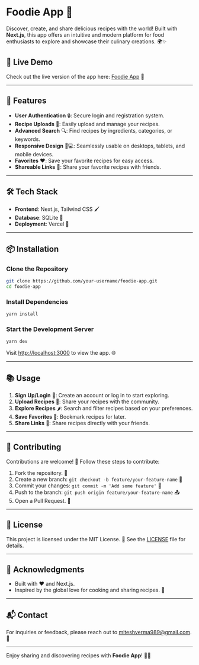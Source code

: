 # Foodie App 🍴

Discover, create, and share delicious recipes with the world! Built with **Next.js**, this app offers an intuitive and modern platform for food enthusiasts to explore and showcase their culinary creations. 🌍✨

## 🌟 Live Demo

Check out the live version of the app here: [Foodie App](https://foodie-app-three.vercel.app/) 🔗

---

## 🚀 Features

- **User Authentication** 🔒: Secure login and registration system.
- **Recipe Uploads** 📸: Easily upload and manage your recipes.
- **Advanced Search** 🔍: Find recipes by ingredients, categories, or keywords.
- **Responsive Design** 📱💻: Seamlessly usable on desktops, tablets, and mobile devices.
- **Favorites** ❤️: Save your favorite recipes for easy access.
- **Shareable Links** 🔗: Share your favorite recipes with friends.

---

## 🛠️ Tech Stack

- **Frontend**: Next.js, Tailwind CSS 🖌️
- **Database**: SQLite 📂
- **Deployment**: Vercel 🚀

---

## 📦 Installation

### Clone the Repository
```bash
git clone https://github.com/your-username/foodie-app.git
cd foodie-app
```

### Install Dependencies
```bash
yarn install
```

### Start the Development Server
```bash
yarn dev
```

Visit [http://localhost:3000](http://localhost:3000) to view the app. 🌐

---

## 📚 Usage

1. **Sign Up/Login** 🔑: Create an account or log in to start exploring.
2. **Upload Recipes** 📝: Share your recipes with the community.
3. **Explore Recipes** 🌶️: Search and filter recipes based on your preferences.
4. **Save Favorites** 💖: Bookmark recipes for later.
5. **Share Links** 🤝: Share recipes directly with your friends.

---

## 🤝 Contributing

Contributions are welcome! 🎉 Follow these steps to contribute:

1. Fork the repository. 🍴
2. Create a new branch: `git checkout -b feature/your-feature-name` 🌱
3. Commit your changes: `git commit -m 'Add some feature'` 📝
4. Push to the branch: `git push origin feature/your-feature-name` 📤
5. Open a Pull Request. 🔄

---

## 📜 License

This project is licensed under the MIT License. 📄 See the [LICENSE](LICENSE) file for details.

---

## 🌟 Acknowledgments

- Built with ❤️ and Next.js.
- Inspired by the global love for cooking and sharing recipes. 🥘

---

## 📬 Contact

For inquiries or feedback, please reach out to [miteshverma989@gmail.com](mailto:mitehverma989@gmail.com). 📧

---

Enjoy sharing and discovering recipes with **Foodie App**! 🍳✨
